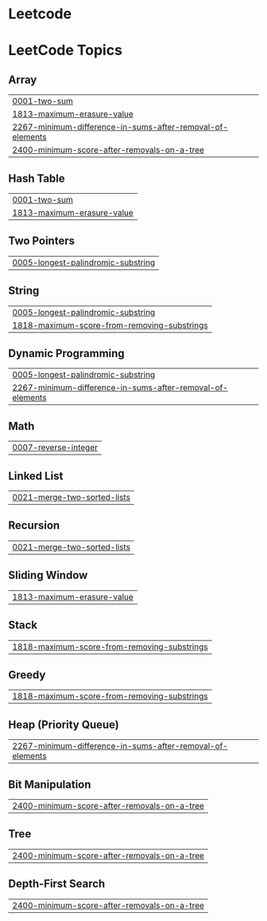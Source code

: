 # Leetcode
<!---LeetCode Topics Start-->
# LeetCode Topics
## Array
|  |
| ------- |
| [0001-two-sum](https://github.com/aliazam1291/Leetcode/tree/master/0001-two-sum) |
| [1813-maximum-erasure-value](https://github.com/aliazam1291/Leetcode/tree/master/1813-maximum-erasure-value) |
| [2267-minimum-difference-in-sums-after-removal-of-elements](https://github.com/aliazam1291/Leetcode/tree/master/2267-minimum-difference-in-sums-after-removal-of-elements) |
| [2400-minimum-score-after-removals-on-a-tree](https://github.com/aliazam1291/Leetcode/tree/master/2400-minimum-score-after-removals-on-a-tree) |
## Hash Table
|  |
| ------- |
| [0001-two-sum](https://github.com/aliazam1291/Leetcode/tree/master/0001-two-sum) |
| [1813-maximum-erasure-value](https://github.com/aliazam1291/Leetcode/tree/master/1813-maximum-erasure-value) |
## Two Pointers
|  |
| ------- |
| [0005-longest-palindromic-substring](https://github.com/aliazam1291/Leetcode/tree/master/0005-longest-palindromic-substring) |
## String
|  |
| ------- |
| [0005-longest-palindromic-substring](https://github.com/aliazam1291/Leetcode/tree/master/0005-longest-palindromic-substring) |
| [1818-maximum-score-from-removing-substrings](https://github.com/aliazam1291/Leetcode/tree/master/1818-maximum-score-from-removing-substrings) |
## Dynamic Programming
|  |
| ------- |
| [0005-longest-palindromic-substring](https://github.com/aliazam1291/Leetcode/tree/master/0005-longest-palindromic-substring) |
| [2267-minimum-difference-in-sums-after-removal-of-elements](https://github.com/aliazam1291/Leetcode/tree/master/2267-minimum-difference-in-sums-after-removal-of-elements) |
## Math
|  |
| ------- |
| [0007-reverse-integer](https://github.com/aliazam1291/Leetcode/tree/master/0007-reverse-integer) |
## Linked List
|  |
| ------- |
| [0021-merge-two-sorted-lists](https://github.com/aliazam1291/Leetcode/tree/master/0021-merge-two-sorted-lists) |
## Recursion
|  |
| ------- |
| [0021-merge-two-sorted-lists](https://github.com/aliazam1291/Leetcode/tree/master/0021-merge-two-sorted-lists) |
## Sliding Window
|  |
| ------- |
| [1813-maximum-erasure-value](https://github.com/aliazam1291/Leetcode/tree/master/1813-maximum-erasure-value) |
## Stack
|  |
| ------- |
| [1818-maximum-score-from-removing-substrings](https://github.com/aliazam1291/Leetcode/tree/master/1818-maximum-score-from-removing-substrings) |
## Greedy
|  |
| ------- |
| [1818-maximum-score-from-removing-substrings](https://github.com/aliazam1291/Leetcode/tree/master/1818-maximum-score-from-removing-substrings) |
## Heap (Priority Queue)
|  |
| ------- |
| [2267-minimum-difference-in-sums-after-removal-of-elements](https://github.com/aliazam1291/Leetcode/tree/master/2267-minimum-difference-in-sums-after-removal-of-elements) |
## Bit Manipulation
|  |
| ------- |
| [2400-minimum-score-after-removals-on-a-tree](https://github.com/aliazam1291/Leetcode/tree/master/2400-minimum-score-after-removals-on-a-tree) |
## Tree
|  |
| ------- |
| [2400-minimum-score-after-removals-on-a-tree](https://github.com/aliazam1291/Leetcode/tree/master/2400-minimum-score-after-removals-on-a-tree) |
## Depth-First Search
|  |
| ------- |
| [2400-minimum-score-after-removals-on-a-tree](https://github.com/aliazam1291/Leetcode/tree/master/2400-minimum-score-after-removals-on-a-tree) |
<!---LeetCode Topics End-->